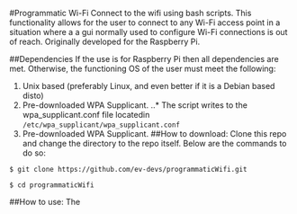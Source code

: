 #Programmatic Wi-Fi
Connect to the wifi using bash scripts. This functionality allows for the user to connect to any Wi-Fi access point in a situation where a a gui normally used to configure Wi-Fi connections is out of reach. Originally developed for the Raspberry Pi.

##Dependencies
If the use is for Raspberry Pi then all dependencies are met. Otherwise, the functioning OS of the user must meet the following:

1. Unix based (preferably Linux, and even better if it is a Debian based disto)
2. Pre-downloaded WPA Supplicant.
..* The script writes to the wpa_supplicant.conf file locatedin `/etc/wpa_supplicant/wpa_supplicant.conf`
2. Pre-downloaded WPA Supplicant.
##How to download:
Clone this repo and change the directory to the repo itself. Below are the commands to do so:

`$ git clone https://github.com/ev-devs/programmaticWifi.git`

`$ cd programmaticWifi`

##How to use:
The 
